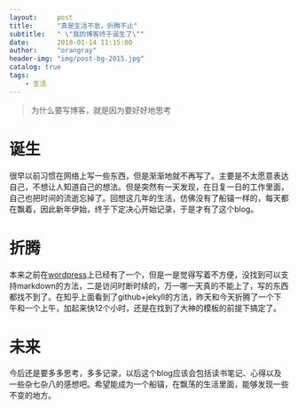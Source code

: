 ```yaml
---
layout:     post
title:      "真是生活不息，折腾不止"
subtitle:   " \"我的博客终于诞生了\""
date:       2018-01-14 11:15:00
author:     "orangray"
header-img: "img/post-bg-2015.jpg"
catalog: true
tags:
    - 生活
---
```

> 为什么要写博客，就是因为要好好地思考

# 诞生

很早以前习惯在网络上写一些东西，但是渐渐地就不再写了。主要是不太愿意表达自己，不想让人知道自己的想法。但是突然有一天发现，在日复一日的工作里面，自己也把时间的流逝忘掉了。回想这几年的生活，仿佛没有了船锚一样的，每天都在飘着，因此新年伊始，终于下定决心开始记录，于是才有了这个blog。

# 折腾

本来之前在[wordpress](https://orangray.wordpress.com)上已经有了一个，但是一是觉得写着不方便，没找到可以支持markdown的方法，二是访问时断时续的，万一哪一天真的不能上了，写的东西都找不到了。在知乎上面看到了github+jekyll的方法，昨天和今天折腾了一个下午和一个上午，加起来快12个小时，还是在找到了大神的模板的前提下搞定了。

# 未来

今后还是要多多思考，多多记录，以后这个blog应该会包括读书笔记、心得以及一些杂七杂八的感想吧。希望能成为一个船锚，在飘荡的生活里面，能够发现一些不变的地方。
